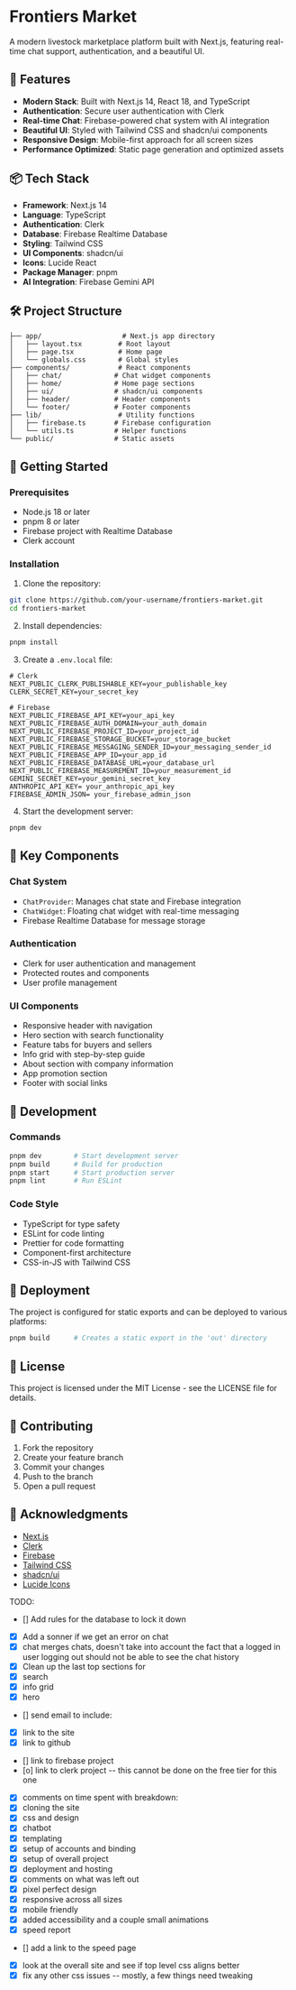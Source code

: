 # Frontiers Market

A modern livestock marketplace platform built with Next.js, featuring real-time chat support, authentication, and a beautiful UI.

## 🚀 Features

- **Modern Stack**: Built with Next.js 14, React 18, and TypeScript
- **Authentication**: Secure user authentication with Clerk
- **Real-time Chat**: Firebase-powered chat system with AI integration
- **Beautiful UI**: Styled with Tailwind CSS and shadcn/ui components
- **Responsive Design**: Mobile-first approach for all screen sizes
- **Performance Optimized**: Static page generation and optimized assets

## 📦 Tech Stack

- **Framework**: Next.js 14
- **Language**: TypeScript
- **Authentication**: Clerk
- **Database**: Firebase Realtime Database
- **Styling**: Tailwind CSS
- **UI Components**: shadcn/ui
- **Icons**: Lucide React
- **Package Manager**: pnpm
- **AI Integration**: Firebase Gemini API

## 🛠️ Project Structure

```
├── app/                    # Next.js app directory
│   ├── layout.tsx         # Root layout
│   ├── page.tsx           # Home page
│   └── globals.css        # Global styles
├── components/            # React components
│   ├── chat/             # Chat widget components
│   ├── home/             # Home page sections
│   ├── ui/               # shadcn/ui components
│   ├── header/           # Header components
│   └── footer/           # Footer components
├── lib/                   # Utility functions
│   ├── firebase.ts       # Firebase configuration
│   └── utils.ts          # Helper functions
└── public/               # Static assets
```

## 🚀 Getting Started

### Prerequisites

- Node.js 18 or later
- pnpm 8 or later
- Firebase project with Realtime Database
- Clerk account

### Installation

1. Clone the repository:
```bash
git clone https://github.com/your-username/frontiers-market.git
cd frontiers-market
```

2. Install dependencies:
```bash
pnpm install
```

3. Create a `.env.local` file:
```env
# Clerk
NEXT_PUBLIC_CLERK_PUBLISHABLE_KEY=your_publishable_key
CLERK_SECRET_KEY=your_secret_key

# Firebase
NEXT_PUBLIC_FIREBASE_API_KEY=your_api_key
NEXT_PUBLIC_FIREBASE_AUTH_DOMAIN=your_auth_domain
NEXT_PUBLIC_FIREBASE_PROJECT_ID=your_project_id
NEXT_PUBLIC_FIREBASE_STORAGE_BUCKET=your_storage_bucket
NEXT_PUBLIC_FIREBASE_MESSAGING_SENDER_ID=your_messaging_sender_id
NEXT_PUBLIC_FIREBASE_APP_ID=your_app_id
NEXT_PUBLIC_FIREBASE_DATABASE_URL=your_database_url
NEXT_PUBLIC_FIREBASE_MEASUREMENT_ID=your_measurement_id
GEMINI_SECRET_KEY=your_gemini_secret_key
ANTHROPIC_API_KEY= your_anthropic_api_key
FIREBASE_ADMIN_JSON= your_firebase_admin_json

```

4. Start the development server:
```bash
pnpm dev
```

## 📁 Key Components

### Chat System
- `ChatProvider`: Manages chat state and Firebase integration
- `ChatWidget`: Floating chat widget with real-time messaging
- Firebase Realtime Database for message storage

### Authentication
- Clerk for user authentication and management
- Protected routes and components
- User profile management

### UI Components
- Responsive header with navigation
- Hero section with search functionality
- Feature tabs for buyers and sellers
- Info grid with step-by-step guide
- About section with company information
- App promotion section
- Footer with social links

## 🔧 Development

### Commands

```bash
pnpm dev        # Start development server
pnpm build      # Build for production
pnpm start      # Start production server
pnpm lint       # Run ESLint
```

### Code Style

- TypeScript for type safety
- ESLint for code linting
- Prettier for code formatting
- Component-first architecture
- CSS-in-JS with Tailwind CSS

## 🚀 Deployment

The project is configured for static exports and can be deployed to various platforms:

```bash
pnpm build      # Creates a static export in the 'out' directory
```

## 📝 License

This project is licensed under the MIT License - see the LICENSE file for details.

## 🤝 Contributing

1. Fork the repository
2. Create your feature branch
3. Commit your changes
4. Push to the branch
5. Open a pull request

## 🙏 Acknowledgments

- [Next.js](https://nextjs.org/)
- [Clerk](https://clerk.dev/)
- [Firebase](https://firebase.google.com/)
- [Tailwind CSS](https://tailwindcss.com/)
- [shadcn/ui](https://ui.shadcn.com/)
- [Lucide Icons](https://lucide.dev/)


TODO:
- [] Add rules for the database to lock it down
- [x] Add a sonner if we get an error on chat
- [x] chat merges chats, doesn't take into account the fact that a logged in user logging out should not be able to see the chat history
- [x] Clean up the last top sections for
 - [x] search
 - [x] info grid
 - [x] hero
- [] send email to include:
 - [x] link to the site
 - [x] link to github
 - [] link to firebase project
 - [o] link to clerk project -- this cannot be done on the free tier for this one
 - [x] comments on time spent with breakdown:
  - [x] cloning the site
  - [x] css and design
  - [x] chatbot
  - [x] templating
  - [x] setup of accounts and binding
  - [x] setup of overall project
  - [x] deployment and hosting
- [x] comments on what was left out
 - [x] pixel perfect design
 - [x] responsive across all sizes
 - [x] mobile friendly
 - [x] added accessibility and a couple small animations
- [x] speed report
- [] add a link to the speed page
- [x] look at the overall site and see if top level css aligns better
- [x] fix any other css issues -- mostly, a few things need tweaking